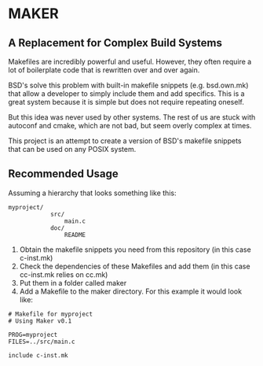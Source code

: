 MAKER
======
A Replacement for Complex Build Systems
---------------------------------------

Makefiles are incredibly powerful and useful. However, they often require a lot of boilerplate code that is rewritten over and over again.

BSD's solve this problem with built-in makefile snippets (e.g. bsd.own.mk) that allow a developer to simply include them and add specifics. This is a great system because it is simple but does not require repeating oneself.

But this idea was never used by other systems. The rest of us are stuck with autoconf and cmake, which are not bad, but seem overly complex at times.

This project is an attempt to create a version of BSD's makefile snippets that can be used on any POSIX system.


Recommended Usage
----------------
Assuming a hierarchy that looks something like this:
````
myproject/
        	src/
            	main.c
        	doc/
            	README
````
1. Obtain the makefile snippets you need from this repository 
	(in this case c-inst.mk)
2. Check the dependencies of these Makefiles and add them
	(in this case cc-inst.mk relies on cc.mk)
3. Put them in a folder called maker
4. Add a Makefile to the maker directory. For this example it would look like:

````
# Makefile for myproject
# Using Maker v0.1
	
PROG=myproject
FILES=../src/main.c
	
include c-inst.mk
````
          
            